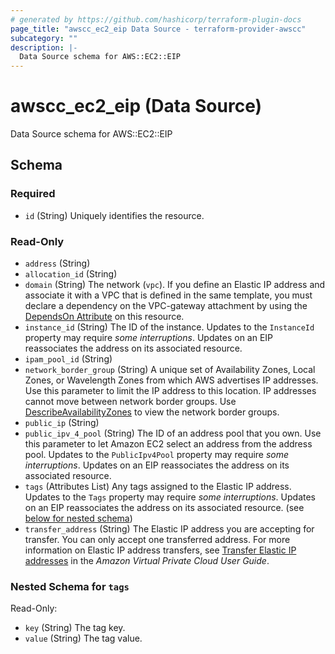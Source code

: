 ```yaml
---
# generated by https://github.com/hashicorp/terraform-plugin-docs
page_title: "awscc_ec2_eip Data Source - terraform-provider-awscc"
subcategory: ""
description: |-
  Data Source schema for AWS::EC2::EIP
---
```


# awscc_ec2_eip (Data Source)

Data Source schema for AWS::EC2::EIP



<!-- schema generated by tfplugindocs -->
## Schema

### Required

- `id` (String) Uniquely identifies the resource.

### Read-Only

- `address` (String)
- `allocation_id` (String)
- `domain` (String) The network (``vpc``).
 If you define an Elastic IP address and associate it with a VPC that is defined in the same template, you must declare a dependency on the VPC-gateway attachment by using the [DependsOn Attribute](https://docs.aws.amazon.com/AWSCloudFormation/latest/UserGuide/aws-attribute-dependson.html) on this resource.
- `instance_id` (String) The ID of the instance.
  Updates to the ``InstanceId`` property may require *some interruptions*. Updates on an EIP reassociates the address on its associated resource.
- `ipam_pool_id` (String)
- `network_border_group` (String) A unique set of Availability Zones, Local Zones, or Wavelength Zones from which AWS advertises IP addresses. Use this parameter to limit the IP address to this location. IP addresses cannot move between network border groups.
 Use [DescribeAvailabilityZones](https://docs.aws.amazon.com/AWSEC2/latest/APIReference/API_DescribeAvailabilityZones.html) to view the network border groups.
- `public_ip` (String)
- `public_ipv_4_pool` (String) The ID of an address pool that you own. Use this parameter to let Amazon EC2 select an address from the address pool.
  Updates to the ``PublicIpv4Pool`` property may require *some interruptions*. Updates on an EIP reassociates the address on its associated resource.
- `tags` (Attributes List) Any tags assigned to the Elastic IP address.
  Updates to the ``Tags`` property may require *some interruptions*. Updates on an EIP reassociates the address on its associated resource. (see [below for nested schema](#nestedatt--tags))
- `transfer_address` (String) The Elastic IP address you are accepting for transfer. You can only accept one transferred address. For more information on Elastic IP address transfers, see [Transfer Elastic IP addresses](https://docs.aws.amazon.com/vpc/latest/userguide/vpc-eips.html#transfer-EIPs-intro) in the *Amazon Virtual Private Cloud User Guide*.

<a id="nestedatt--tags"></a>
### Nested Schema for `tags`

Read-Only:

- `key` (String) The tag key.
- `value` (String) The tag value.
